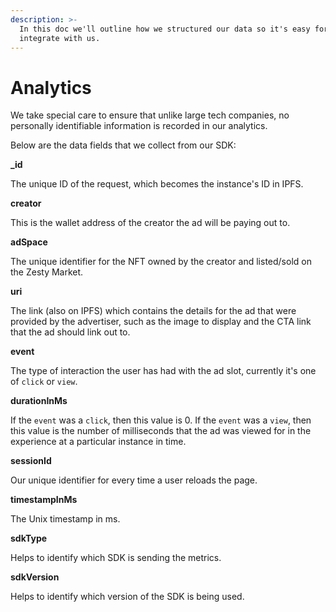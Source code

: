 ```yaml
---
description: >-
  In this doc we'll outline how we structured our data so it's easy for you
  integrate with us.
---
```


# Analytics

We take special care to ensure that unlike large tech companies, no personally identifiable information is recorded in our analytics.

Below are the data fields that we collect from our SDK:

**\_id**

The unique ID of the request, which becomes the instance's ID in IPFS.

**creator**

This is the wallet address of the creator the ad will be paying out to.

**adSpace**

The unique identifier for the NFT owned by the creator and listed/sold on the Zesty Market.

**uri**

The link \(also on IPFS\) which contains the details for the ad that were provided by the advertiser, such as the image to display and the CTA link that the ad should link out to.

**event**

The type of interaction the user has had with the ad slot, currently it's one of `click` or `view`.

**durationInMs**

If the `event` was a `click`, then this value is 0. If the `event` was a `view`, then this value is the number of milliseconds that the ad was viewed for in the experience at a particular instance in time.

**sessionId**

Our unique identifier for every time a user reloads the page.

**timestampInMs**

The Unix timestamp in ms.

**sdkType**

Helps to identify which SDK is sending the metrics.

**sdkVersion**

Helps to identify which version of the SDK is being used.

